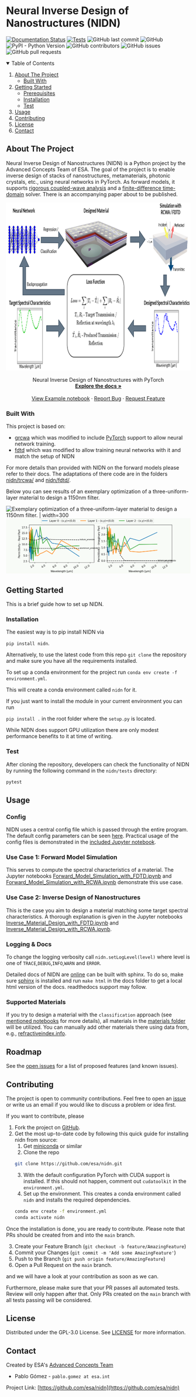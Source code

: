 # Neural Inverse Design of Nanostructures (NIDN)

[![Documentation Status](https://readthedocs.org/projects/nidn/badge/?version=latest)](https://nidn.readthedocs.io/en/latest/?badge=latest) [![Tests](https://github.com/esa/NIDN/actions/workflows/run_tests.yml/badge.svg)](https://github.com/esa/NIDN/actions/workflows/run_tests.yml) ![GitHub last commit](https://img.shields.io/github/last-commit/esa/nidn?style=flat-square)
![GitHub](https://img.shields.io/github/license/esa/nidn?style=flat-square) ![PyPI - Python Version](https://img.shields.io/pypi/pyversions/nidn?style=flat-square)
![GitHub contributors](https://img.shields.io/github/contributors/esa/nidn?style=flat-square)
![GitHub issues](https://img.shields.io/github/issues/esa/nidn?style=flat-square) ![GitHub pull requests](https://img.shields.io/github/issues-pr/esa/nidn?style=flat-square)

<!-- TABLE OF CONTENTS -->
<details open="open">
  <summary>Table of Contents</summary>
  <ol>
    <li>
      <a href="#about-the-project">About The Project</a>
      <ul>
        <li><a href="#built-with">Built With</a></li>
      </ul>
    </li>
    <li>
      <a href="#getting-started">Getting Started</a>
      <ul>
        <li><a href="#prerequisites">Prerequisites</a></li>
        <li><a href="#installation">Installation</a></li>
        <li><a href="#test">Test</a></li>
      </ul>
    </li>
    <li><a href="#usage">Usage</a></li>
    <li><a href="#contributing">Contributing</a></li>
    <li><a href="#license">License</a></li>
    <li><a href="#contact">Contact</a></li>
  </ol>
</details>

<!-- ABOUT THE PROJECT -->

## About The Project

Neural Inverse Design of Nanostructures (NIDN) is a Python project by the Advanced Concepts Team of ESA. The goal of the project is to enable inverse design of stacks of nanostructures, metamaterials, photonic crystals, etc., using neural networks in PyTorch. As forward models, it supports [rigorous coupled-wave analysis](https://en.wikipedia.org/wiki/Rigorous_coupled-wave_analysis) and a [finite-difference time-domain](https://eecs.wsu.edu/~schneidj/ufdtd/) solver. There is an accompanying paper about to be published.

<p align="center">
  <a href="https://github.com/esa/nidn">
    <img src="docs/source/NIDN_Scheme_v2.drawio.drawio.png" alt="Scheme"  width="910" height="459">
  </a>
  <p align="center">
    Neural Inverse Design of Nanostructures with PyTorch
    <br />
    <a href="https://nidn.readthedocs.io"><strong>Explore the docs »</strong></a>
    <br />
    <br />
    <a href="https://github.com/esa/NIDN/blob/main/notebooks/Inverse_Material_Design_with_RCWA.ipynb">View Example notebook</a>
    ·
    <a href="https://github.com/esa/nidn/issues">Report Bug</a>
    ·
    <a href="https://github.com/esa/nidn/issues">Request Feature</a>
  </p>
</p>

### Built With

This project is based on:

- [grcwa](https://github.com/weiliangjinca/grcwa) which was modified to include [PyTorch](https://pytorch.org/) support to allow neural network training.
- [fdtd](https://github.com/flaport/fdtd) which was modified to allow training neural networks with it and match the setup of NIDN

For more details than provided with NIDN on the forward models please refer to their docs. The adaptations of there code are in the folders [nidn/trcwa/](https://github.com/esa/NIDN/tree/main/nidn/trcwa) and [nidn/fdtd/](https://github.com/esa/NIDN/tree/main/nidn/fdtd).

Below you can see results of an exemplary optimization of a three-uniform-layer material to design a 1150nm filter.

![Exemplary optimization of a three-uniform-layer material to design a 1150nm filter. | width=300](/examples/BP-filter-3layer-opt.gif)
![Exemplary optimization of a three-uniform-layer material to design a 1150nm filter. | width=300](/examples/BP-filter-3layer-eps.gif)
<!-- GETTING STARTED -->

## Getting Started

This is a brief guide how to set up NIDN.

### Installation

The easiest way is to pip install NIDN via

`pip install nidn`.

Alternatively, to use the latest code from this repo `git clone` the repository and make sure you have all the requirements installed.

To set up a conda environment for the project run `conda env create -f environment.yml`.

This will create a conda environment called `nidn` for it.

If you just want to install the module in your current environment you can run

`pip install .` in the root folder where the `setup.py` is located.

While NIDN does support GPU utilization there are only modest performance benefits to it at time of writing.

### Test

After cloning the repository, developers can check the functionality of NIDN by running the following command in the `nidn/tests` directory:

```sh
pytest
```

<!-- USAGE EXAMPLES -->

## Usage

### Config

NIDN uses a central config file which is passed through the entire program. The default config parameters can be seen [here](https://github.com/esa/NIDN/blob/main/nidn/utils/resources/default_config.toml). Practical usage of the config files is demonstrated in the [included Jupyter notebook](https://github.com/esa/NIDN/tree/main/notebooks).

### Use Case 1: Forward Model Simulation

This serves to compute the spectral characteristics of a material. The Jupyter notebooks [Forward_Model_Simulation_with_FDTD.ipynb](https://github.com/esa/NIDN/blob/main/notebooks/Forward_Model_Simulation_with_FDTD.ipynb) and [Forward_Model_Simulation_with_RCWA.ipynb](https://github.com/esa/NIDN/blob/main/notebooks/Forward_Model_Simulation_with_RCWA.ipynb) demonstrate this use case.

### Use Case 2: Inverse Design of Nanostructures

This is the case you aim to design a material matching some target spectral characteristics. A thorough explanation is given in the Jupyter notebooks [Inverse_Material_Design_with_FDTD.ipynb](https://github.com/esa/NIDN/blob/main/notebooks/Inverse_Material_Design_with_FDTD.ipynb) and [Inverse_Material_Design_with_RCWA.ipynb](https://github.com/esa/NIDN/blob/main/notebooks/Inverse_Material_Design_with_RCWA.ipynb).

### Logging & Docs

To change the logging verbosity call `nidn.setLogLevel(level)` where level is one of `TRACE`,`DEBUG`,`INFO`,`WARN` and `ERROR`.

Detailed docs of NIDN are [online](https://nidn.readthedocs.io/en/latest/) can be built with sphinx. To do so, make sure [sphinx](https://www.sphinx-doc.org/en/master/usage/installation.html) is installed and run `make html` in the docs folder to get a local html version of the docs. readthedocs support may follow.

### Supported Materials

If you try to design a material with the `classification` approach (see [mentioned notebooks](https://github.com/esa/NIDN/blob/main/notebooks/Inverse_Material_Design_with_RCWA.ipynb) for more details), all materials in the [materials folder](https://github.com/esa/NIDN/tree/main/nidn/materials/data) will be utilized. You can manually add other materials there using data from, e.g., [refractiveindex.info](https://refractiveindex.info/).

<!-- ROADMAP -->

## Roadmap

See the [open issues](https://github.com/esa/nidn/issues) for a list of proposed features (and known issues).

<!-- CONTRIBUTING -->

## Contributing

The project is open to community contributions. Feel free to open an [issue](https://github.com/esa/nidn/issues) or write us an email if you would like to discuss a problem or idea first.

If you want to contribute, please

1. Fork the project on [GitHub](https://github.com/esa/nidn).
2. Get the most up-to-date code by following this quick guide for installing nidn from source:
   1. Get [miniconda](https://docs.conda.io/en/latest/miniconda.html) or similar
   2. Clone the repo
   ```sh
   git clone https://github.com/esa/nidn.git
   ```
   3. With the default configuration PyTorch with CUDA
      support is installed.
      If this should not happen, comment out `cudatoolkit` in the `environment.yml`.
   4. Set up the environment. This creates a conda environment called
      `nidn` and installs the required dependencies.
   ```sh
   conda env create -f environment.yml
   conda activate nidn
   ```

Once the installation is done, you are ready to contribute.
Please note that PRs should be created from and into the `main` branch.

3. Create your Feature Branch (`git checkout -b feature/AmazingFeature`)
4. Commit your Changes (`git commit -m 'Add some AmazingFeature'`)
5. Push to the Branch (`git push origin feature/AmazingFeature`)
6. Open a Pull Request on the `main` branch.

and we will have a look at your contribution as soon as we can.

Furthermore, please make sure that your PR passes all automated tests. Review will only happen after that.
Only PRs created on the `main` branch with all tests passing will be considered.

<!-- LICENSE -->

## License

Distributed under the GPL-3.0 License. See [LICENSE](https://github.com/esa/nidn/blob/main/LICENSE) for more information.

<!-- CONTACT -->

## Contact

Created by ESA's [Advanced Concepts Team](https://www.esa.int/gsp/ACT/index.html)

- Pablo Gómez - `pablo.gomez at esa.int`

Project Link: [https://github.com/esa/nidn](https://github.com/esa/nidn)

<!-- ACKNOWLEDGEMENTS
This README was based on https://github.com/othneildrew/Best-README-Template
-->
